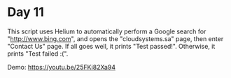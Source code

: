 # Day 11

This script uses Helium to automatically perform a Google search for "http://www.bing.com",
and opens the "cloudsystems.sa" page, then enter "Contact Us" page. If all goes well, it
prints "Test passed!". Otherwise, it prints "Test failed :(".

Demo:
https://youtu.be/25FKi82Xa94

